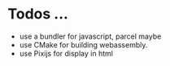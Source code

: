 # Todos ...

- use a bundler for javascript, parcel maybe
- use CMake for building webassembly.
- use Pixijs for display in html